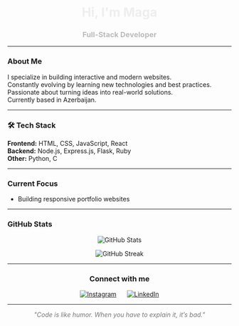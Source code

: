 <h1 align="center" style="color:#eee;">Hi, I'm Maga</h1>
<h3 align="center" style="color:#bbb;">Full-Stack Developer</h3>

---

### About Me  
I specialize in building interactive and modern websites.  
Constantly evolving by learning new technologies and best practices.  
Passionate about turning ideas into real-world solutions.  
Currently based in Azerbaijan.

---

### 🛠 Tech Stack  
**Frontend:** HTML, CSS, JavaScript, React  
**Backend:** Node.js, Express.js, Flask, Ruby  
**Other:** Python, C

---

### Current Focus  
- Building responsive portfolio websites

---

### GitHub Stats  
<p align="center">
  <img src="https://github-readme-stats.vercel.app/api?username=TaghiyevMahammad&show_icons=true&theme=dark&hide_border=true&bg_color=000000&title_color=bbbbbb&text_color=888888&icon_color=555555" alt="GitHub Stats" />
</p>
<p align="center">
  <img src="https://github-readme-streak-stats.herokuapp.com/?user=TaghiyevMahammad&theme=tokyonight" alt="GitHub Streak" color = "black" />
</p>



---

### <p align="center">Connect with me</p>
<p align="center">
<a href="https://www.instagram.com/taghiyevmahammad" target="_blank" style="margin-right:20px;"><img src="https://img.shields.io/badge/Instagram-%23000000.svg?style=for-the-badge&logo=instagram&logoColor=white" alt="Instagram"/></a>
<a href="https://www.linkedin.com/in/mahammadtaghiyev" target="_blank"><img src="https://img.shields.io/badge/LinkedIn-%23000000.svg?style=for-the-badge&logo=linkedin&logoColor=white" alt="LinkedIn"/></a>
</p>

---

<p align="center" style="color:#777;font-style:italic;">
  "Code is like humor. When you have to explain it, it’s bad."
</p>
